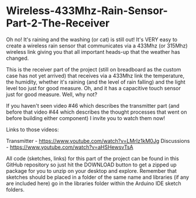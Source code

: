 # Wireless-433Mhz-Rain-Sensor-Part-2-The-Receiver
Oh no! It's raining and the washing (or cat) is still out! It's VERY easy to create a wireless rain sensor that communicates via a 433Mhz (or 315Mhz) wireless link giving you that all important heads-up that the weather has changed.

This is the receiver part of the project (still on breadboard as the custom case has not yet arrived) that receives via a 433Mhz link the temperature, the humidity, whether it's raining (and the level of rain falling) and the light level too just for good measure. Oh, and it has a capacitive touch sensor just for good measure. Well, why not?

If you haven't seen video #46 which describes the transmitter part (and before that video #44 which describes the thought processes that went on before building either component) I invite you to watch them now!

Links to those videos: 

Transmitter - https://www.youtube.com/watch?v=LMrIz1kM0Jg
Discussions - https://www.youtube.com/watch?v=aHSHewsvTsA 

All code (sketches, links) for this part of the project can be found in this GitHub repository so just hit the DOWNLOAD button to get a zipped up package for you to unzip on your desktop and explore. Remember that sketches should be placed in a folder of the same name and libraries (if any are included here) go in the libraries folder within the Arduino IDE sketch folders.
